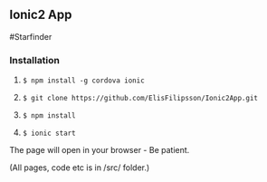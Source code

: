 ## Ionic2 App

#Starfinder


### Installation

1.    ``` $ npm install -g cordova ionic ```
    
2.    ``` $ git clone https://github.com/ElisFilipsson/Ionic2App.git ```

3.    ``` $ npm install ```

4.    ``` $ ionic start ```

The page will open in your browser - Be patient.

(All pages, code etc is in /src/ folder.)